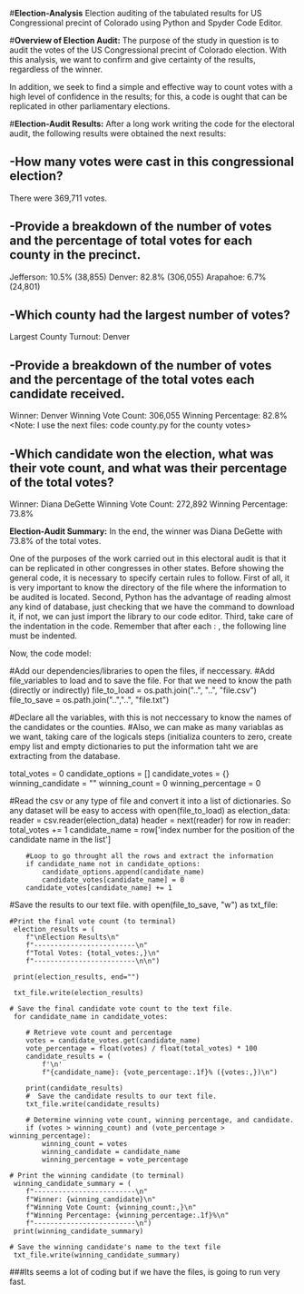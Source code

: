 #**Election-Analysis**
Election auditing of the tabulated results for US Congressional precint of Colorado using Python and Spyder Code Editor.


#**Overview of Election Audit:** 
The purpose of the study in question is to audit the votes of the US Congressional precint of Colorado election. With this analysis, we want to confirm and give certainty of the results, regardless of the winner.

In addition, we seek to find a simple and effective way to count votes with a high level of confidence in the results; for this, a code is ought that can be replicated in other parliamentary elections.

#**Election-Audit Results:**
After a long work writing the code for the electoral audit, the following results were obtained the next results:

-How many votes were cast in this congressional election?
-----------------------
There were 369,711 votes.

-Provide a breakdown of the number of votes and the percentage of total votes for each county in the precinct.
-----------------------
Jefferson: 10.5% (38,855)
Denver: 82.8% (306,055)
Arapahoe: 6.7% (24,801)

-Which county had the largest number of votes?
-----------------------
Largest County Turnout: Denver

-Provide a breakdown of the number of votes and the percentage of the total votes each candidate received.
-------------------------
Winner: Denver
Winning Vote Count: 306,055
Winning Percentage: 82.8%
<Note: I use the next files: code county.py for the county votes>

-Which candidate won the election, what was their vote count, and what was their percentage of the total votes?
-------------------------
Winner: Diana DeGette
Winning Vote Count: 272,892
Winning Percentage: 73.8%

**Election-Audit Summary:**
In the end, the winner was Diana DeGette with 73.8% of the total votes.

One of the purposes of the work carried out in this electoral audit is that it can be replicated in other congresses in other states. Before showing the general code, it is necessary to specify certain rules to follow. First of all, it is very important to know the directory of the file where the information to be audited is located. Second, Python has the advantage of reading almost any kind of database, just checking that we have the command to download it, if not, we can just import the library to our code editor. Third, take care of the indentation in the code. Remember that after each : , the following line must be indented.

Now, the code model:

#Add our dependencies/libraries to open the files, if neccessary.
#Add file_variables to load and to save the file. For that we need to know the path (directly or indirectly)
file_to_load = os.path.join("..", "..", "file.csv")
file_to_save = os.path.join("..","..", "file.txt")

#Declare all the variables, with this is not neccessary to know the names of the candidates or the counties.
#Also, we can make as many variablas as we want, taking care of the logicals steps (initializa counters to zero, create empy list and empty dictionaries to put the information taht we are extracting from the database.

total_votes = 0
candidate_options = []
candidate_votes = {}
winning_candidate = ""
winning_count = 0
winning_percentage = 0


#Read the csv or any type of file and convert it into a list of dictionaries. So any dataset will be easy to access
with open(file_to_load) as election_data:
     reader = csv.reader(election_data)
     header = next(reader)
     for row in reader:
        total_votes += 1
        candidate_name = row['index number for the position of the candidate name in the list']

        #Loop to go throught all the rows and extract the information
        if candidate_name not in candidate_options:
            candidate_options.append(candidate_name)
            candidate_votes[candidate_name] = 0
        candidate_votes[candidate_name] += 1

#Save the results to our text file.
with open(file_to_save, "w") as txt_file:

    #Print the final vote count (to terminal)
     election_results = (
        f"\nElection Results\n"
        f"-------------------------\n"
        f"Total Votes: {total_votes:,}\n"
        f"-------------------------\n\n")
    
     print(election_results, end="")

     txt_file.write(election_results)

    # Save the final candidate vote count to the text file.
     for candidate_name in candidate_votes:

        # Retrieve vote count and percentage
        votes = candidate_votes.get(candidate_name)
        vote_percentage = float(votes) / float(total_votes) * 100
        candidate_results = (
            f'\n'
            f"{candidate_name}: {vote_percentage:.1f}% ({votes:,})\n")

        print(candidate_results)
        #  Save the candidate results to our text file.
        txt_file.write(candidate_results)

        # Determine winning vote count, winning percentage, and candidate.
        if (votes > winning_count) and (vote_percentage > winning_percentage):
            winning_count = votes
            winning_candidate = candidate_name
            winning_percentage = vote_percentage

    # Print the winning candidate (to terminal)
     winning_candidate_summary = (
        f"-------------------------\n"
        f"Winner: {winning_candidate}\n"
        f"Winning Vote Count: {winning_count:,}\n"
        f"Winning Percentage: {winning_percentage:.1f}%\n"
        f"-------------------------\n")
     print(winning_candidate_summary)

    # Save the winning candidate's name to the text file
     txt_file.write(winning_candidate_summary)

###Its seems a lot of coding but if we have the files, is going to run very fast.

